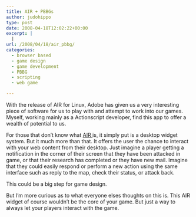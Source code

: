 ```yaml
---
title: AIR + PBBGs
author: judohippo
type: post
date: 2008-04-18T12:02:22+00:00
excerpt: |
  |
url: /2008/04/18/air_pbbg/
categories:
  - browser based
  - game design
  - game development
  - PBBG
  - scripting
  - web game

---
```

With the release of AIR for Linux, Adobe has given us a very interesting piece of software for us to play with and attempt to work into our games. Myself, working mainly as a Actionscript developer, find this app to offer a wealth of potential to us.

For those that don&#8217;t know what <a href="http://labs.adobe.com/technologies/air/" target="_blank" rel="noopener noreferrer">AIR </a>is, it simply put is a desktop widget system. But it much more than that. It offers the user the chance to interact with your web content from their desktop. Just imagine a player getting a notification in the corner of their screen that they have been attacked in game, or that their research has completed or they have new mail. Imagine that they could easily respond or perform a new action using the same interface such as reply to the map, check their status, or attack back.

This could be a big step for game design.

But I&#8217;m more curious as to what everyone elses thoughts on this is. This AIR widget of course wouldn&#8217;t be the core of your game. But just a way to always let your players interact with the game.